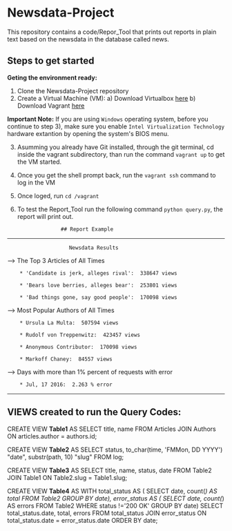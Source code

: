 # Newsdata-Project

This repository contains a code/Repor_Tool that prints out reports in plain text based on the newsdata in the database called news.

## Steps to get started

  **Geting the environment ready:**
  1. Clone the Newsdata-Project repository
  2. Create a Virtual Machine (VM):
      a) Download Virtualbox [here](https://www.virtualbox.org/wiki/Download_Old_Builds_5_1)
      b) Download Vagrant [here](https://www.vagrantup.com/downloads.html)
 
  **Important Note:** If you are using ``Windows`` operating system, before you continue to step 3), make sure you enable ``Intel Virtualization Technology`` hardware extantion by opening the system's BIOS menu.
  
  3. Asumming you already have Git installed, through the git terminal, cd inside the vagrant subdirectory, than run the command ``vagrant up`` to get the VM started.
  4. Once you get the shell prompt back, run the ``vagrant ssh`` command to log in the VM
  5. Once loged, run ``cd /vagrant``
  6. To test the Report_Tool run the following command ``python query.py``, the report will print out.
   
                       ## Report Example
----------------------------------------------------------------

                        Newsdata Results


 --> The Top 3 Articles of All Times

        * 'Candidate is jerk, alleges rival':  338647 views

        * 'Bears love berries, alleges bear':  253801 views

        * 'Bad things gone, say good people':  170098 views


 --> Most Popular Authors of All Times

        * Ursula La Multa:  507594 views

        * Rudolf von Treppenwitz:  423457 views

        * Anonymous Contributor:  170098 views

        * Markoff Chaney:  84557 views


 --> Days with more than 1% percent of requests with error

        * Jul, 17 2016:  2.263 % error

----------------------------------------------------------------
       
 ## VIEWS created to run the Query Codes:
 
CREATE VIEW **Table1** AS
SELECT title,
    name
FROM Articles JOIN Authors ON articles.author = authors.id;


CREATE VIEW **Table2** AS
SELECT status,
    to_char(time, 'FMMon, DD YYYY') "date",
    substr(path, 10) "slug"
FROM log;


CREATE VIEW **Table3** AS
SELECT title,
    name,
    status,
    date
FROM Table2 JOIN Table1 ON Table2.slug = Table1.slug;


CREATE VIEW **Table4** AS
WITH total_status AS (
        SELECT date,
            count(*) AS total
            FROM Table2
            GROUP BY date),
    error_status AS (
        SELECT date,
            count(*) AS errors
        FROM Table2
        WHERE status !='200 OK'
        GROUP BY date)
SELECT total_status.date,
    total,
    errors
FROM total_status JOIN error_status ON total_status.date = error_status.date
ORDER BY date; 
 
